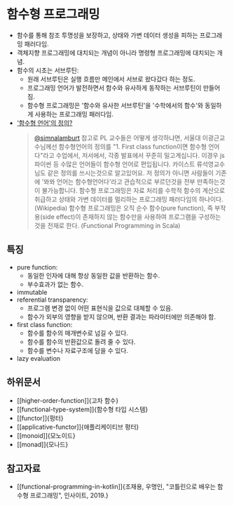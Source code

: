 # 함수형 프로그래밍

* 함수를 통해 참조 투명성을 보장하고, 상태와 가변 데이터 생성을 피하는 프로그래밍 패러다임.
* 객체지향 프로그래밍에 대치되는 개념이 아니라 명령형 프로그래밍에 대치되는 개념.
* 함수의 시초는 서브루틴:
  * 원래 서브루틴은 실행 흐름만 메인에서 서브로 왔다갔다 하는 정도.
  * 프로그래밍 언어가 발전하면서 함수와 유사하게 동작하는 서브루틴이 만들어짐.
  * 함수형 프로그래밍은 '함수와 유사한 서브루틴'을 '수학에서의 함수'와 동일하게 사용하는 프로그래밍 패러다임.
* ['함수형 언어'의 정의?](https://twitter.com/simnalamburt/status/872282854784327681)
  > [@simnalamburt](https://twitter.com/simnalamburt) 참고로 PL 교수들은 어떻게 생각하냐면, 서울대 이광근교수님께선 함수형언어의 정의를 "1. First class function이면 함수형 언어다"라고 수업에서, 저서에서, 각종 발표에서 꾸준히 밀고계십니다. 이경우 js 파이썬 등 수많은 언어들이 함수형 언어로 편입됩니다. 카이스트 류석영교수님도 같은 정의를 쓰시는것으로 알고있어요. 저 정의가 아니면 사람들이 기존에 '뫄뫄 언어는 함수형언어다'라고 관습적으로 부르던것을 전부 만족하는것이 불가능합니다.
  > 함수형 프로그래밍은 자료 처리를 수학적 함수의 계산으로 취급하고 상태와 가변 데이터를 멀리하는 프로그래밍 패러다임의 하나이다. (Wikipedia)
  > 함수형 프로그래밍은 오직 순수 함수(pure function), 즉 부작용(side effect)이 존재하지 않는 함수만을 사용하여 프로그램을 구성하는 것을 전재로 한다. (Functional Programming in Scala)

## 특징

* pure function:
  * 동일한 인자에 대해 항상 동일한 값을 반환하는 함수.
  * 부수효과가 없는 함수.
* immutable
* referential transparency:
  * 프로그램 변경 없이 어떤 표현식을 값으로 대체할 수 있음.
  * 함수가 외부의 영향을 받지 않으며, 반환 결과는 파라미터에만 의존해야 함.
* first class function:
  * 함수를 함수의 매개변수로 넘길 수 있다.
  * 함수를 함수의 반환값으로 돌려 줄 수 있다.
  * 함수를 변수나 자료구조에 담을 수 있다.
* lazy evaluation

## 하위문서

* [[higher-order-function]]{고차 함수}
* [[functional-type-system]]{함수형 타입 시스템}
* [[functor]]{펑터}
* [[applicative-functor]]{애플리케이티브 펑터}
* [[monoid]]{모노이드}
* [[monad]]{모나드}

## 참고자료

* [[functional-programming-in-kotlin]]{조재용, 우명인, "코틀린으로 배우는 함수형 프로그래밍", 인사이트, 2019.}
